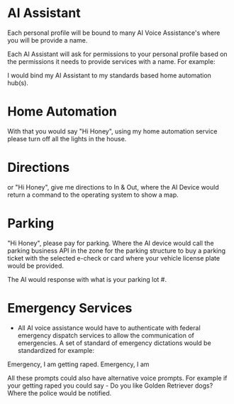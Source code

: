 # AI Assistant

Each personal profile will be bound to many AI Voice Assistance's where you will be provide a name.

Each AI Assistant will ask for permissions to your personal profile based on the permissions it needs to provide services with a name. For example:

I would bind my AI Assistant to my standards based home automation hub(s).

# Home Automation

With that you would say "Hi Honey", using my home automation service please turn off all the lights in the house.

# Directions

or "Hi Honey", give me directions to In & Out, where the AI Device would return a command to the operating system to show a map.

# Parking

"Hi Honey", please pay for parking. Where the AI device would call the parking business API in the zone for the parking structure to buy a parking ticket with the selected e-check or card where your vehicle license plate would be provided.

The AI would response with what is your parking lot #.

# Emergency Services

- All AI voice assistance would have to authenticate with federal emergency dispatch services to allow the communication of emergencies. A set of standard of emergency dictations would be standardized for example:

Emergency, I am getting raped.
Emergency, I am

All these prompts could also have alternative voice prompts. For example if your getting raped you could say - Do you like Golden Retriever dogs? Where the police would be notified.
